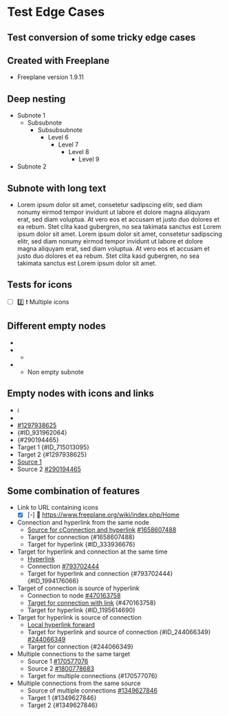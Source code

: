 # Test Edge Cases

## Test conversion of some tricky edge cases

## Created with Freeplane

- Freeplane version 1.9.11

## Deep nesting

- Subnote 1
  - Subsubnote
    - Subsubsubnote
      - Level 6
        - Level 7
          - Level 8
            - Level 9
- Subnote 2

## Subnote with long text

- Lorem ipsum dolor sit amet, consetetur sadipscing elitr, sed diam nonumy eirmod tempor invidunt ut labore et dolore magna aliquyam erat, sed diam voluptua. At vero eos et accusam et justo duo dolores et ea rebum. Stet clita kasd gubergren, no sea takimata sanctus est Lorem ipsum dolor sit amet. Lorem ipsum dolor sit amet, consetetur sadipscing elitr, sed diam nonumy eirmod tempor invidunt ut labore et dolore magna aliquyam erat, sed diam voluptua. At vero eos et accusam et justo duo dolores et ea rebum. Stet clita kasd gubergren, no sea takimata sanctus est Lorem ipsum dolor sit amet.

## Tests for icons

- [ ] :two: :exclamation: Multiple icons

## Different empty nodes

- 
- 
  - 
- 
  - Non empty subnote

## Empty nodes with icons and links

- :information_source: 
- [](#ID_715013095)
-  [#1297938625](#1297938625)
-  {#ID_931962064}
-  {#290194465}
- Target 1 {#ID_715013095}
- Target 2 {#1297938625}
- [Source 1](#ID_931962064)
- Source 2 [#290194465](#290194465)

## Some combination of features

- Link to URL containing icons
  - [x] [-] :calendar: <https://www.freeplane.org/wiki/index.php/Home>
- Connection and hyperlink from the same node
  - [Source for cConnection and hyperlink](#ID_333936676) [#1658607488](#1658607488)
  - Target for connection {#1658607488}
  - Target for hyperlink {#ID_333936676}
- Target for hyperlink and connection at the same time
  - [Hyperlink](#ID_1994176066)
  - Connection [#793702444](#793702444)
  - Target for hyperlink and connection {#793702444} {#ID_1994176066}
- Target of connection is source of hyperlink
  - Connection to node [#470163758](#470163758)
  - [Target for connection with link](#ID_1195614690) {#470163758}
  - Target for hyperlink {#ID_1195614690}
- Target for hyperlink is source of connection
  - [Local hyperlink forward](#ID_244066349)
  - Target for hyperlink and source of connection {#ID_244066349} [#244066349](#244066349)
  - Target for connection {#244066349}
- Multiple connections to the same target
  - Source 1 [#170577076](#170577076)
  - Source 2 [#1800778683](#1800778683)
  - Target for multiple connections {#170577076}
- Multiple connections from the same source
  - Source of multiple connections [#1349627846](#1349627846)
  - Target 1 {#1349627846}
  - Target 2 {#1349627846}
